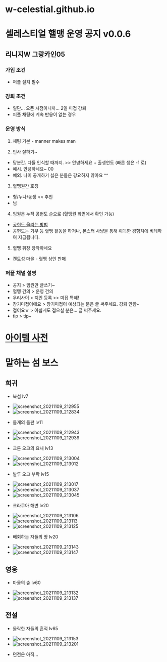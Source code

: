 # w-celestial.github.io

셀레스티얼 핼맹 운영 공지 v0.0.6
=============

리니지W 그랑카인05
-------------

### 가입 조건
- 퍼플 설치 필수

### 강퇴 조건
- 일단... 오픈 시점이니까... 2일 미접 강퇴
- 퍼플 채팅에 계속 반응이 없는 경우

### 운영 방식
1. 채팅 기본 - manner makes man

2. 인사 잘하기~
- 당분간. 다들 인식할 때까지. >> 안녕하세요 + 출생연도 (빠른 생은 -1 로)
- 예시. 안녕하세요~ 00
- 예외. 나이 공개하기 싫은 분들은 강요하지 않아요 ^^

3. 혈맹원간 호칭
- 형/누나/동생 << 추천
- 님

4. 임원은 누적 공헌도 순으로 (혈맹원 화면에서 확인 가능)
- [공헌도 올리는 방법](https://lineagew.plaync.com/kr/guidebook/view?title=%ED%98%88%EB%A7%B9%20%EC%BD%98%ED%85%90%EC%B8%A0#paragraph-2)
- 공헌도는 기부 등 혈맹 활동을 하거나, 몬스터 사냥을 통해 획득한 경험치에 비례하여 지급됩니다.

5. 혈맹 휘장 장착하세요
- 켄트성 마을 - 혈맹 상인 판매

### 퍼플 채널 설명
- 공지 > 임원만 글쓰기~
- 혈맹 건의 > 운영 건의
- 우리사이 > 지인 등록 >> 미접 특혜!
- 장기미접이에요 > 장기미접이 예상되는 분은 글 써주세요. 강퇴 안함~
- 접어요ㅠ > 아쉽게도 접으실 분은... 글 써주세요.
- tip > tip~

[아이템 사전](https://lineagew.plaync.com/kr/info/item/)
=============

# 말하는 섬 보스

## 희귀
- 북섬 lv7
* ![screenshot_20211109_212955](https://user-images.githubusercontent.com/7650492/140925362-3a92a621-515c-4f0d-8e8a-9c9b401df51c.jpg)
* ![screenshot_20211109_212834](https://user-images.githubusercontent.com/7650492/140925438-26ea18a1-cbe9-44e5-b9a1-e5de3ff3d98b.jpg)

- 들개의 들판 lv11
* ![screenshot_20211109_212943](https://user-images.githubusercontent.com/7650492/140925512-2db5723c-da6f-45fd-9a25-a0ef70fca563.jpg)
* ![screenshot_20211109_212939](https://user-images.githubusercontent.com/7650492/140925525-5173f8ef-eb22-4a8d-a109-b62e25f19eea.jpg)

- 크툰 오크의 요새 lv13
* ![screenshot_20211109_213004](https://user-images.githubusercontent.com/7650492/140925609-a9157e18-d8b1-4310-8608-bffa8520f263.jpg)
* ![screenshot_20211109_213012](https://user-images.githubusercontent.com/7650492/140925624-714ca0c3-0ce9-4aa0-b23f-fa26d7423bef.jpg)

- 발루 오크 부락 lv15
* ![screenshot_20211109_213017](https://user-images.githubusercontent.com/7650492/140925666-173150eb-b068-47ad-adaa-95821d8ec834.jpg)
* ![screenshot_20211109_213037](https://user-images.githubusercontent.com/7650492/140925679-df896886-e1bf-4042-a2d1-357079bcf817.jpg)
* ![screenshot_20211109_213045](https://user-images.githubusercontent.com/7650492/140925701-6447a745-7b05-4f9b-a756-372f0094fb14.jpg)

- 크라쿠아 해변 lv20
* ![screenshot_20211109_213106](https://user-images.githubusercontent.com/7650492/140925767-2ae831bb-ef7c-46c5-a9aa-20758250a211.jpg)
* ![screenshot_20211109_213113](https://user-images.githubusercontent.com/7650492/140925785-986696cb-3926-47a9-8f10-f4158bb8dcea.jpg)
* ![screenshot_20211109_213125](https://user-images.githubusercontent.com/7650492/140925833-aad23a26-27a8-4ee2-bde2-1cbed75f9598.jpg)

- 배회하는 자들의 땅 lv20
* ![screenshot_20211109_213143](https://user-images.githubusercontent.com/7650492/140925904-908335f4-3f17-4ef7-a39d-83bc42e54ad2.jpg)
* ![screenshot_20211109_213147](https://user-images.githubusercontent.com/7650492/140925940-9c9f9816-5c91-4a4c-aca2-e97b0243c2e6.jpg)

## 영웅
- 마물의 숲 lv60
* ![screenshot_20211109_213132](https://user-images.githubusercontent.com/7650492/140925992-d6387b43-9f80-44d6-aa2a-bc301ad1c5dd.jpg)
* ![screenshot_20211109_213137](https://user-images.githubusercontent.com/7650492/140926000-93049580-e0ca-4a46-99ab-b82686324f6b.jpg)

## 전설
- 몰락한 자들의 흔적 lv65
* ![screenshot_20211109_213153](https://user-images.githubusercontent.com/7650492/140926011-666fac12-0a9d-4ca4-a756-6d295823f2a7.jpg)
* ![screenshot_20211109_213201](https://user-images.githubusercontent.com/7650492/140926026-e2cd1351-408e-43ec-977e-8e656a22906c.jpg)

- 던전은 아직...

